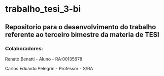# trabalho_tesi_3-bi
## Repositorio para o desenvolvimento do trabalho referente ao terceiro bimestre da materia de TESI

### Colaboradores:

Renato Benatti - Aluno - RA:00135678

Carlos Eduardo Pelegrin - Professor - S/RA

